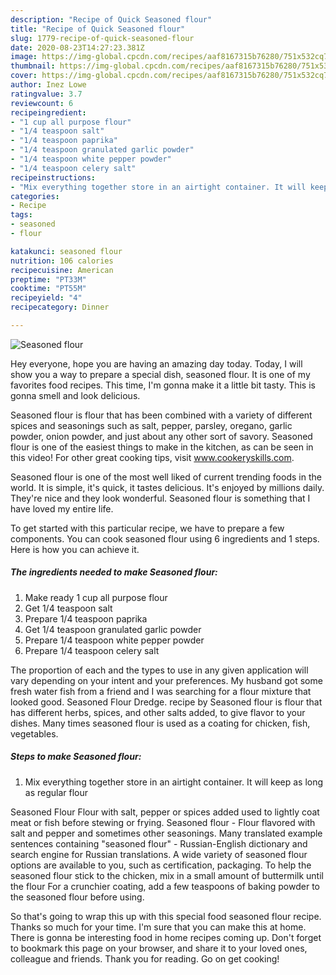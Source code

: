 ```yaml
---
description: "Recipe of Quick Seasoned flour"
title: "Recipe of Quick Seasoned flour"
slug: 1779-recipe-of-quick-seasoned-flour
date: 2020-08-23T14:27:23.381Z
image: https://img-global.cpcdn.com/recipes/aaf8167315b76280/751x532cq70/seasoned-flour-recipe-main-photo.jpg
thumbnail: https://img-global.cpcdn.com/recipes/aaf8167315b76280/751x532cq70/seasoned-flour-recipe-main-photo.jpg
cover: https://img-global.cpcdn.com/recipes/aaf8167315b76280/751x532cq70/seasoned-flour-recipe-main-photo.jpg
author: Inez Lowe
ratingvalue: 3.7
reviewcount: 6
recipeingredient:
- "1 cup all purpose flour"
- "1/4 teaspoon salt"
- "1/4 teaspoon paprika"
- "1/4 teaspoon granulated garlic powder"
- "1/4 teaspoon white pepper powder"
- "1/4 teaspoon celery salt"
recipeinstructions:
- "Mix everything together store in an airtight container. It will keep as long as regular flour"
categories:
- Recipe
tags:
- seasoned
- flour

katakunci: seasoned flour 
nutrition: 106 calories
recipecuisine: American
preptime: "PT33M"
cooktime: "PT55M"
recipeyield: "4"
recipecategory: Dinner

---
```



![Seasoned flour](https://img-global.cpcdn.com/recipes/aaf8167315b76280/751x532cq70/seasoned-flour-recipe-main-photo.jpg)

Hey everyone, hope you are having an amazing day today. Today, I will show you a way to prepare a special dish, seasoned flour. It is one of my favorites food recipes. This time, I'm gonna make it a little bit tasty. This is gonna smell and look delicious.

Seasoned flour is flour that has been combined with a variety of different spices and seasonings such as salt, pepper, parsley, oregano, garlic powder, onion powder, and just about any other sort of savory. Seasoned flour is one of the easiest things to make in the kitchen, as can be seen in this video! For other great cooking tips, visit www.cookeryskills.com.

Seasoned flour is one of the most well liked of current trending foods in the world. It is simple, it's quick, it tastes delicious. It's enjoyed by millions daily. They're nice and they look wonderful. Seasoned flour is something that I have loved my entire life.


To get started with this particular recipe, we have to prepare a few components. You can cook seasoned flour using 6 ingredients and 1 steps. Here is how you can achieve it.

<!--inarticleads1-->

##### The ingredients needed to make Seasoned flour:

1. Make ready 1 cup all purpose flour
1. Get 1/4 teaspoon salt
1. Prepare 1/4 teaspoon paprika
1. Get 1/4 teaspoon granulated garlic powder
1. Prepare 1/4 teaspoon white pepper powder
1. Prepare 1/4 teaspoon celery salt


The proportion of each and the types to use in any given application will vary depending on your intent and your preferences. My husband got some fresh water fish from a friend and I was searching for a flour mixture that looked good. Seasoned Flour Dredge. recipe by Seasoned flour is flour that has different herbs, spices, and other salts added, to give flavor to your dishes. Many times seasoned flour is used as a coating for chicken, fish, vegetables. 

<!--inarticleads2-->

##### Steps to make Seasoned flour:

1. Mix everything together store in an airtight container. It will keep as long as regular flour


Seasoned Flour Flour with salt, pepper or spices added used to lightly coat meat or fish before stewing or frying. Seasoned flour - Flour flavored with salt and pepper and sometimes other seasonings. Many translated example sentences containing &#34;seasoned flour&#34; - Russian-English dictionary and search engine for Russian translations. A wide variety of seasoned flour options are available to you, such as certification, packaging. To help the seasoned flour stick to the chicken, mix in a small amount of buttermilk until the flour For a crunchier coating, add a few teaspoons of baking powder to the seasoned flour before using. 

So that's going to wrap this up with this special food seasoned flour recipe. Thanks so much for your time. I'm sure that you can make this at home. There is gonna be interesting food in home recipes coming up. Don't forget to bookmark this page on your browser, and share it to your loved ones, colleague and friends. Thank you for reading. Go on get cooking!
